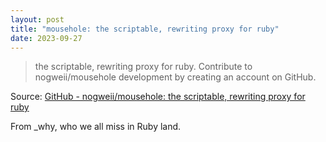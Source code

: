 ```yaml
---
layout: post
title: "mousehole: the scriptable, rewriting proxy for ruby"
date: 2023-09-27
---
```


> the scriptable, rewriting proxy for ruby. Contribute to nogweii/mousehole
development by creating an account on GitHub.

Source: [GitHub - nogweii/mousehole: the scriptable, rewriting proxy for
ruby](https://github.com/nogweii/mousehole)

From _why, who we all miss in Ruby land.

